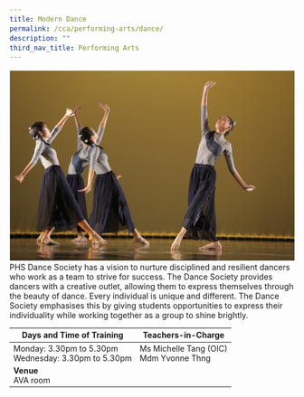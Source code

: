 ```yaml
---
title: Modern Dance
permalink: /cca/performing-arts/dance/
description: ""
third_nav_title: Performing Arts
---
```

![](/images/moderndance.png)
PHS Dance Society has a vision to nurture disciplined and resilient dancers who work as a team to strive for success. The Dance Society provides dancers with a creative outlet, allowing them to express themselves through the beauty of dance. Every individual is unique and different. The Dance Society emphasises this by giving students opportunities to express their individuality while working together as a group to shine brightly.

|Days and Time of Training|**Teachers-in-Charge** | 
| -------- | -------- | 
|Monday: 3.30pm to 5.30pm<br>Wednesday: 3.30pm to 5.30pm|Ms Michelle Tang (OIC)<br>Mdm Yvonne Thng
|**Venue** <br>AVA room||